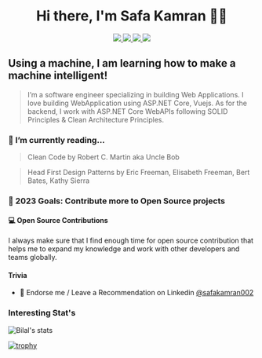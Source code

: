 <h1 align="center">Hi there, I'm Safa Kamran 👋😲</h1>
<p align="center"> 
 <a href="https://twitter.com/safakamran15" alt="twitter">
   <img src="https://img.shields.io/badge/-@safakamran15-%231DA1F2?style=flat-square&logo=twitter&logoColor=ffffff" />
 </a>
 <a href="https://github.com/safakamran002" alt="mukesh's github">
   <img src="https://img.shields.io/badge/-@safakamran002-%23181717?style=flat-square&logo=github" />
 </a>
 <a href="https://www.linkedin.com/in/safakamran002" alt="mukesh's linkedin">
   <img src="https://img.shields.io/badge/-bilalmehrban-blue?style=flat-square&logo=Linkedin&logoColor=white&link=https://www.linkedin.com/in/safakamran002" />
 </a>
 <a>
   <img src="https://komarev.com/ghpvc/?username=bilalmehrban&color=ff69b4&style=flat-square" />
 </a>
</p>

## Using a machine, I am learning how to make a machine intelligent!

>I’m a software engineer specializing in building Web Applications. I love building WebApplication using ASP.NET Core, Vuejs. As for the backend, I work with ASP.NET Core WebAPIs following SOLID Principles & Clean Architecture Principles. 

### 📘 I’m currently reading...
>Clean Code by Robert C. Martin aka Uncle Bob

>Head First Design Patterns by Eric Freeman, Elisabeth Freeman, Bert Bates, Kathy Sierra
### 🥅 2023 Goals: Contribute more to Open Source projects

#### 💻 Open Source Contributions

I always make sure that I find enough time for open source contribution that helps me to expand my knowledge and work with other developers and teams globally.

#### Trivia
- 🦸 Endorse me / Leave a Recommendation on Linkedin [@safakamran002](https://www.linkedin.com/in/safakamran002/)

### Interesting Stat's
![Bilal's stats](https://github-readme-stats.vercel.app/api?username=safakamran002&show_icons=true&count_private=true)

[![trophy](https://github-profile-trophy.vercel.app/?username=bilalmehrban&theme=onedark)](https://github.com/bilalmehrban)
